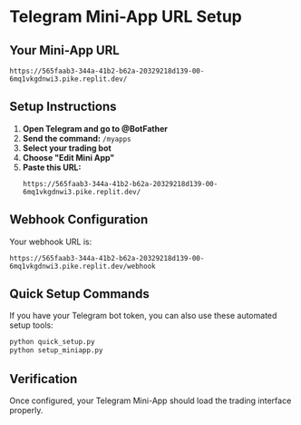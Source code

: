 # Telegram Mini-App URL Setup

## Your Mini-App URL
```
https://565faab3-344a-41b2-b62a-20329218d139-00-6mq1vkgdnwi3.pike.replit.dev/
```

## Setup Instructions

1. **Open Telegram and go to @BotFather**
2. **Send the command:** `/myapps`
3. **Select your trading bot**
4. **Choose "Edit Mini App"**
5. **Paste this URL:**
   ```
   https://565faab3-344a-41b2-b62a-20329218d139-00-6mq1vkgdnwi3.pike.replit.dev/
   ```

## Webhook Configuration
Your webhook URL is:
```
https://565faab3-344a-41b2-b62a-20329218d139-00-6mq1vkgdnwi3.pike.replit.dev/webhook
```

## Quick Setup Commands
If you have your Telegram bot token, you can also use these automated setup tools:
```bash
python quick_setup.py
python setup_miniapp.py
```

## Verification
Once configured, your Telegram Mini-App should load the trading interface properly.